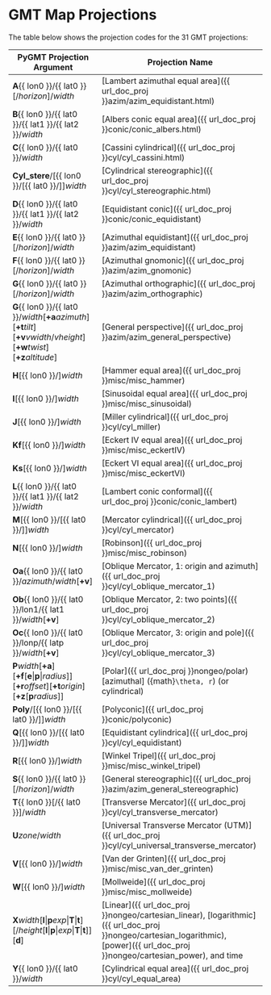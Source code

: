 # GMT Map Projections

The table below shows the projection codes for the 31 GMT projections:

| PyGMT Projection Argument | Projection Name |
| --- | --- |
| **A**{{ lon0 }}/{{ lat0 }}[/*horizon*]/*width* | [Lambert azimuthal equal area]({{ url_doc_proj }}azim/azim_equidistant.html) |
| **B**{{ lon0 }}/{{ lat0 }}/{{ lat1 }}/{{ lat2 }}/*width* | [Albers conic equal area]({{ url_doc_proj }}conic/conic_albers.html) |
| **C**{{ lon0 }}/{{ lat0 }}/*width* | [Cassini cylindrical]({{ url_doc_proj }}cyl/cyl_cassini.html) |
| **Cyl_stere**/[{{ lon0 }}/[{{ lat0 }}/]]*width* | [Cylindrical stereographic]({{ url_doc_proj }}cyl/cyl_stereographic.html) |
| **D**{{ lon0 }}/{{ lat0 }}/{{ lat1 }}/{{ lat2 }}/*width* | [Equidistant conic]({{ url_doc_proj }}conic/conic_equidistant) |
| **E**{{ lon0 }}/{{ lat0 }}[/*horizon*]/*width* | [Azimuthal equidistant]({{ url_doc_proj }}azim/azim_equidistant) |
| **F**{{ lon0 }}/{{ lat0 }}[/*horizon*]/*width* | [Azimuthal gnomonic]({{ url_doc_proj }}azim/azim_gnomonic) |
| **G**{{ lon0 }}/{{ lat0 }}[/*horizon*]/*width* | [Azimuthal orthographic]({{ url_doc_proj }}azim/azim_orthographic) |
| **G**{{ lon0 }}/{{ lat0 }}/*width*[**+a***azimuth*][**+t***tilt*][**+v***vwidth*/*vheight*][**+w***twist*][**+z***altitude*] | [General perspective]({{ url_doc_proj }}azim/azim_general_perspective) |
| **H**[{{ lon0 }}/]*width* | [Hammer equal area]({{ url_doc_proj }}misc/misc_hammer) |
| **I**[{{ lon0 }}/]*width* | [Sinusoidal equal area]({{ url_doc_proj }}misc/misc_sinusoidal) |
| **J**[{{ lon0 }}/]*width* | [Miller cylindrical]({{ url_doc_proj }}cyl/cyl_miller) |
| **Kf**[{{ lon0 }}/]*width* | [Eckert IV equal area]({{ url_doc_proj }}misc/misc_eckertIV) |
| **Ks**[{{ lon0 }}/]*width* | [Eckert VI equal area]({{ url_doc_proj }}misc/misc_eckertVI) |
| **L**{{ lon0 }}/{{ lat0 }}/{{ lat1 }}/{{ lat2 }}/*width* | [Lambert conic conformal]({{ url_doc_proj }}conic/conic_lambert) |
| **M**[{{ lon0 }}/[{{ lat0 }}/]]*width* | [Mercator cylindrical]({{ url_doc_proj }}cyl/cyl_mercator) |
| **N**[{{ lon0 }}/]*width* | [Robinson]({{ url_doc_proj }}misc/misc_robinson) |
| **Oa**{{ lon0 }}/{{ lat0 }}/*azimuth*/*width*[**+v**] | [Oblique Mercator, 1: origin and azimuth]({{ url_doc_proj }}cyl/cyl_oblique_mercator_1) |
| **Ob**{{ lon0 }}/{{ lat0 }}/lon1/{{ lat1 }}/*width*[**+v**] | [Oblique Mercator, 2: two points]({{ url_doc_proj }}cyl/cyl_oblique_mercator_2) |
| **Oc**{{ lon0 }}/{{ lat0 }}/lonp/{{ latp }}/*width*[**+v**] | [Oblique Mercator, 3: origin and pole]({{ url_doc_proj }}cyl/cyl_oblique_mercator_3) |
| **P***width*[**+a**][**+f**[**e**\|**p**\|*radius*]][**+r***offset*][**+t***origin*][**+z**[**p***radius*]] | [Polar]({{ url_doc_proj }}nongeo/polar) [azimuthal] ({math}`\theta, r`) (or cylindrical) |
| **Poly**/[{{ lon0 }}/[{{ lat0 }}/]]*width* | [Polyconic]({{ url_doc_proj }}conic/polyconic) |
| **Q**[{{ lon0 }}/[{{ lat0 }}/]]*width* | [Equidistant cylindrica]({{ url_doc_proj }}cyl/cyl_equidistant) |
| **R**[{{ lon0 }}/]*width* | [Winkel Tripel]({{ url_doc_proj }}misc/misc_winkel_tripel) |
| **S**{{ lon0 }}/{{ lat0 }}[/*horizon*]/*width* | [General stereographic]({{ url_doc_proj }}azim/azim_general_stereographic) |
| **T**{{ lon0 }}[/{{ lat0 }}]/*width* | [Transverse Mercator]({{ url_doc_proj }}cyl/cyl_transverse_mercator) |
| **U***zone*/*width* | [Universal Transverse Mercator (UTM)]({{ url_doc_proj }}cyl/cyl_universal_transverse_mercator) |
| **V**[{{ lon0 }}/]*width* | [Van der Grinten]({{ url_doc_proj }}misc/misc_van_der_grinten) |
| **W**[{{ lon0 }}/]*width* | [Mollweide]({{ url_doc_proj }}misc/misc_mollweide) |
| **X***width*[**l**\|**p***exp*\|**T**\|**t**][/*height*[**l**\|**p**\|*exp*\|**T**\|**t**]][**d**] | [Linear]({{ url_doc_proj }}nongeo/cartesian_linear), [logarithmic]({{ url_doc_proj }}nongeo/cartesian_logarithmic), [power]({{ url_doc_proj }}nongeo/cartesian_power), and time |
| **Y**{{ lon0 }}/{{ lat0 }}/*width* | [Cylindrical equal area]({{ url_doc_proj }}cyl/cyl_equal_area) |
